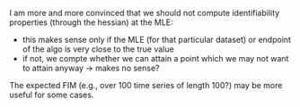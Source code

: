 I am more and more convinced that we should not compute identifiability properties (through the hessian) at the MLE:
* this makes sense only if the MLE (for that particular dataset) or endpoint of the algo is very close to the true value
* if not, we compte whether we can attain a point which we may not want to attain anyway -> makes no sense? 

The expected FIM (e.g., over 100 time series of length 100?) may be more useful for some cases. 
